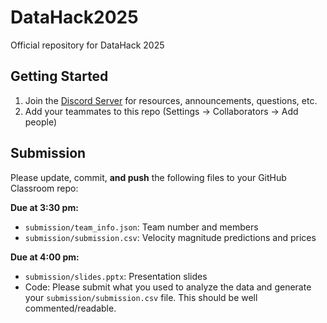 # DataHack2025

Official repository for DataHack 2025

## Getting Started

1. Join the [Discord Server](https://discord.gg/qKmmB35TM8) for resources, announcements, questions, etc.
2. Add your teammates to this repo (Settings -> Collaborators -> Add people)

## Submission

Please update, commit, **and push** the following files to your GitHub Classroom repo:

**Due at 3:30 pm:**

- `submission/team_info.json`: Team number and members
- `submission/submission.csv`: Velocity magnitude predictions and prices

**Due at 4:00 pm:**

- `submission/slides.pptx`: Presentation slides
- Code: Please submit what you used to analyze the data and generate your `submission/submission.csv` file. This should be well commented/readable.
